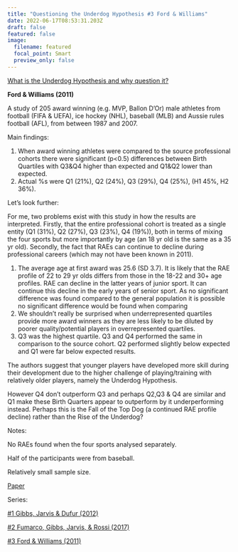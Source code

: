 ```yaml
---
title: "Questioning the Underdog Hypothesis #3 Ford & Williams"
date: 2022-06-17T08:53:31.203Z
draft: false
featured: false
image:
  filename: featured
  focal_point: Smart
  preview_only: false
---
```

<Why are we questioning the Underdog Hypothesis>

[What is the Underdog Hypothesis and why question it?](https://onemoresummer.co.uk/post/questioning-the-underdog-hypothesis-an-introduction/)

[](https://onemoresummer.co.uk/post/questioning-the-underdog-hypothesis-1/)**Ford & Williams (2011)**

A study of 205 award winning (e.g. MVP, Ballon D’Or) male athletes from football (FIFA & UEFA), ice hockey (NHL), baseball (MLB) and Aussie rules football (AFL), from between 1987 and 2007.

Main findings:

1. When award winning athletes were compared to the source professional cohorts there were significant (p<0.5) differences between Birth Quartiles with Q3&Q4 higher than expected and Q1&Q2 lower than expected.
2. Actual %s were Q1 (21%), Q2 (24%), Q3 (29%), Q4 (25%), (H1 45%, H2 36%).

Let’s look further:

For me, two problems exist with this study in how the results are interpreted. Firstly, that the entire professional cohort is treated as a single entity (Q1 (31%), Q2 (27%), Q3 (23%), Q4 (19%)), both in terms of mixing the four sports but more importantly by age (an 18 yr old is the same as a 35 yr old). Secondly, the fact that RAEs can continue to decline during professional careers (which may not have been known in 2011).

1. The average age at first award was 25.6 (SD 3.7). It is likely that the RAE profile of 22 to 29 yr olds differs from those in the 18-22 and 30+ age profiles. RAE can decline in the latter years of junior sport. It can continue this decline in the early years of senior sport. As no significant difference was found compared to the general population it is possible no significant difference would be found when comparing 
2. We shouldn’t really be surprised when underrepresented quartiles provide more award winners as they are less likely to be diluted by poorer quality/potential players in overrepresented quartiles. 
3. Q3 was the highest quartile. Q3 and Q4 performed the same in comparison to the source cohort. Q2 performed slightly below expected and Q1 were far below expected results.

The authors suggest that younger players have developed more skill during their development due to the higher challenge of playing/training with relatively older players, namely the Underdog Hypothesis.

However Q4 don’t outperform Q3 and perhaps Q2,Q3 & Q4 are similar and Q1 make these Birth Quarters appear to outperform by it underperforming instead. Perhaps this is the Fall of the Top Dog (a continued RAE profile decline) rather than the Rise of the Underdog?

Notes:

No RAEs found when the four sports analysed separately.

Half of the participants were from baseball.

Relatively small sample size.

[Paper](https://www.tandfonline.com/doi/abs/10.1080/02701367.2011.10599790)

Series:

[\#1 Gibbs, Jarvis & Dufur (2012)](https://onemoresummer.co.uk/post/questioning-the-underdog-hypothesis-1/)

[](https://onemoresummer.co.uk/post/questioning-the-underdog-hypothesis-1/)[\#2 Fumarco, Gibbs, Jarvis, & Rossi (2017)](https://onemoresummer.co.uk/post/questioning-the-underdog-hypothesis-2-fumarco-gibbs-jarvis-rossi/)

[](https://onemoresummer.co.uk/post/questioning-the-underdog-hypothesis-2-fumarco-gibbs-jarvis-rossi/)[\#3 Ford & Williams (2011)](https://onemoresummer.co.uk/post/questioning-the-underdog-hypothesis-3-ford-williams/)